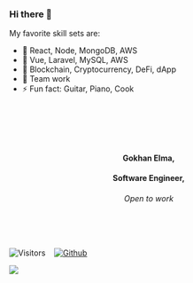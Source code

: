 ### Hi there 👋

My favorite skill sets are:
- 🔭 React, Node, MongoDB, AWS
- 🌱 Vue, Laravel, MySQL, AWS
- 💬 Blockchain, Cryptocurrency, DeFi, dApp
- 👯 Team work
- ⚡ Fun fact: Guitar, Piano, Cook


<div align="center">
        <br>
        <br>
        <br>
        <br>
        <!-- <img src="./defi.png"> -->
        <!-- <h3>Hi <i>there!</i> 👋 </h3> -->
        <h4>Gokhan Elma,</h4>
        <h4>Software Engineer,</h4>
        <h6>Open to work</h4>
        <br>
        <br>
</div>

<div>
        
![Visitors](https://visitor-badge.glitch.me/badge?page_id=gokhaneth.gokhaneth) &nbsp;&nbsp;
[![Github](https://img.shields.io/github/followers/gokhaneth.svg?label=GitHub&style=social)](https://github.com/tkcong) &nbsp;&nbsp;

</div>

<img align="left" src="https://github-readme-stats.vercel.app/api/top-langs/?username=tkcong&theme=white" />
